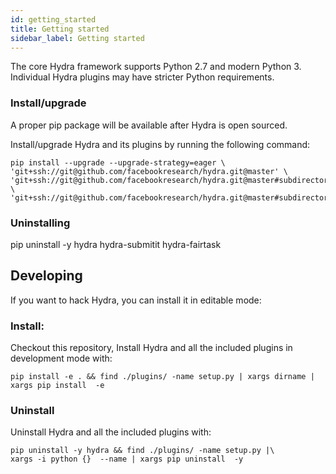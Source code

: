 ```yaml
---
id: getting_started
title: Getting started
sidebar_label: Getting started
---
```

The core Hydra framework supports Python 2.7 and modern Python 3.
Individual Hydra plugins may have stricter Python requirements.

### Install/upgrade
A proper pip package will be available after Hydra is open sourced.

Install/upgrade Hydra and its plugins by running the following command:
```
pip install --upgrade --upgrade-strategy=eager \
'git+ssh://git@github.com/facebookresearch/hydra.git@master' \
'git+ssh://git@github.com/facebookresearch/hydra.git@master#subdirectory=plugins/fairtask' \
'git+ssh://git@github.com/facebookresearch/hydra.git@master#subdirectory=plugins/submitit' 
```

### Uninstalling
pip uninstall -y hydra hydra-submitit hydra-fairtask

## Developing
If you want to hack Hydra, you can install it in editable mode:

### Install:
Checkout this repository, Install Hydra and all the included plugins in development mode with:
```
pip install -e . && find ./plugins/ -name setup.py | xargs dirname | xargs pip install  -e 
```

### Uninstall 
Uninstall Hydra and all the included plugins with:
```
pip uninstall -y hydra && find ./plugins/ -name setup.py |\
xargs -i python {}  --name | xargs pip uninstall  -y
```
